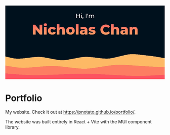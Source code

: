 ![Image Example](./src/assets/content/wavy-wide.gif)

# Portfolio

My website. Check it out at https://pnotato.github.io/portfolio/.

The website was built entirely in React + Vite with the MUI component library. 
